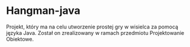 # Hangman-java
Projekt, który ma na celu utworzenie prostej gry w wisielca za pomocą języka Java. Został on zrealizowany w ramach przedmiotu Projektowanie Obiektowe.
